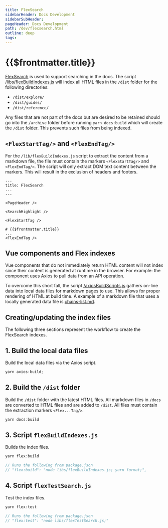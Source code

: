 ```yaml
---
title: FlexSearch
sidebarHeader: Docs Development
sidebarSubHeader:
pageHeader: Docs Development
path: /dev/flexsearch.html
outline: deep
tags:
---
```


<PageHeader/>

# {{$frontmatter.title}}

[FlexSearch<ExternalLinkImage/>](https://www.npmjs.com/package/flexsearch) is
used to support searching in the docs. The script
[/libs/flexBuildIndexes.js<ExternalLinkImage/>](https://github.com/api3dao/vitepress-docs/blob/main/libs/flexBuildIndexes.js)
will index all HTML files in the `/dist` folder for the following directories:

- `/dist/explore/`
- `/dist/guides/`
- `/dist/reference/`

Any files that are not part of the docs but are desired to be retained should go
into the `/archive` folder before running `yarn docs:build` which will create
the `/dist` folder. This prevents such files from being indexed.

## `<FlexStartTag/>` and `<FlexEndTag/>`

For the `/lib/flexBuildIndexes.js` script to extract the content from a markdown
file, the file must contain the markers `<FlexStartTag/>` and `<FlexEndTag/>`.
The script will only extract DOM text content between the markers. This will
result in the exclusion of headers and footers.

```js{10,14}
---
title: FlexSearch
...
---

<PageHeader />

<SearchHighlight />

<FlexStartTag />

# {{$frontmatter.title}}
...
<FlexEndTag />
```

## Vue components and Flex indexes

Vue components that do not immediately return HTML content will not index since
their content is generated at runtime in the browser. For example: the component
uses Axios to pull data from an API operation.

To overcome this short fall, the script
[/axiosBuildScripts.js](https://github.com/api3dao/vitepress-docs/blob/main/libs/axiosBuildScripts.js)
gathers on-line data into local data files for markdown pages to use. This
allows for proper rendering of HTML at build time. A example of a markdown file
that uses a locally generated data file is
[chains-list.md](https://raw.githubusercontent.com/api3dao/vitepress-docs/main/docs/reference/dapis/chains/chains-list.md).

## Creating/updating the index files

The following three sections represent the workflow to create the FlexSearch
indexes.

## 1. Build the local data files

Build the local data files via the Axios script.

```js
yarn axios:build;
```

## 2. Build the `/dist` folder

Build the `/dist` folder with the latest HTML files. All markdown files in
`/docs` are converted to HTML files and are added to `/dist`. All files must
contain the extraction markers `<Flex...Tag/>`.

```js
yarn docs:build
```

## 3. Script `flexBuildIndexes.js`

Builds the index files.

```js
yarn flex:build

// Runs the following from package.json
// "flex:build": "node libs/flexBuildIndexes.js; yarn format;",
```

## 4. Script `flexTestSearch.js`

Test the index files.

```js
yarn flex:test

// Runs the following from package.json
// "flex:test": "node libs/flexTestSearch.js;"
```
